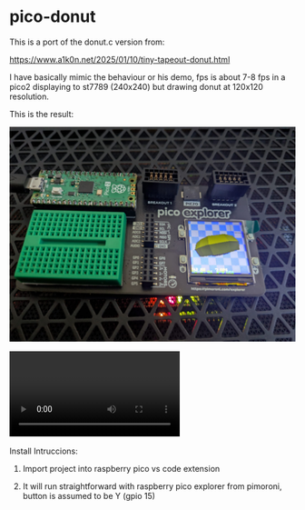 # pico-donut

This is a port of the donut.c version from:

https://www.a1k0n.net/2025/01/10/tiny-tapeout-donut.html

I have basically mimic the behaviour or his demo, fps is about 7-8 fps in a pico2 displaying to st7789 (240x240) but drawing donut at 120x120 resolution.

This is the result: 

![Pico explorer with st7789 display](resources/pico-explorer.jpeg)

![Video](resources/pico-explorer.mp4)

Install Intruccions:

1. Import project into raspberry pico vs code extension

2. It will run straightforward with raspberry pico explorer from pimoroni, button is assumed to be Y (gpio 15)

